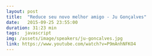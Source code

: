 ```yaml
---
layout: post
title:  "Reduce seu novo melhor amigo - Ju Gonçalves"
date:   2015-09-25 23:55:00
duration: 31:23 min
tags:  javascript
img: /assets/image/speakers/ju-goncalves.jpg
link: https://www.youtube.com/watch?v=P9mAnhNFKO4
---
```

